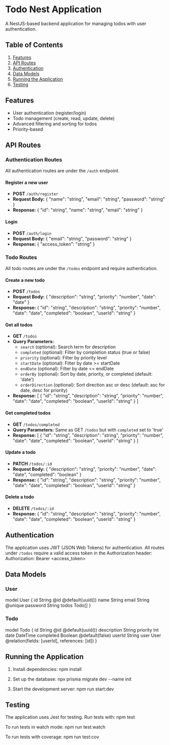 # Todo Nest Application

A NestJS-based backend application for managing todos with user authentication.

## Table of Contents
1. [Features](#features)
2. [API Routes](#api-routes)
3. [Authentication](#authentication)
4. [Data Models](#data-models)
6. [Running the Application](#running-the-application)
7. [Testing](#testing)

## Features
- User authentication (register/login)
- Todo management (create, read, update, delete)
- Advanced filtering and sorting for todos
- Priority-based

## API Routes

### Authentication Routes
All authentication routes are under the `/auth` endpoint.

#### Register a new user
- **POST** `/auth/register`
- **Request Body:**
  {
    "name": "string",
    "email": "string",
    "password": "string"
  }
- **Response:**
  {
    "id": "string",
    "name": "string",
    "email": "string"
  }

#### Login
- **POST** `/auth/login`
- **Request Body:**
  {
    "email": "string",
    "password": "string"
  }
- **Response:**
  {
    "access_token": "string"
  }

### Todo Routes
All todo routes are under the `/todos` endpoint and require authentication.

#### Create a new todo
- **POST** `/todos`
- **Request Body:**
  {
    "description": "string",
    "priority": "number",
    "date": "date"
  }
- **Response:**
  {
    "id": "string",
    "description": "string",
    "priority": "number",
    "date": "date",
    "completed": "boolean",
    "userId": "string"
  }

#### Get all todos
- **GET** `/todos`
- **Query Parameters:**
  - `search` (optional): Search term for description
  - `completed` (optional): Filter by completion status (true or false)
  - `priority` (optional): Filter by priority level
  - `startDate` (optional): Filter by date >= startDate
  - `endDate` (optional): Filter by date <= endDate
  - `orderBy` (optional): Sort by date, priority, or completed (default: 'date')
  - `orderDirection` (optional): Sort direction asc or desc (default: asc for date, desc for priority)
- **Response:**
  [
    {
      "id": "string",
      "description": "string",
      "priority": "number",
      "date": "date",
      "completed": "boolean",
      "userId": "string"
    }
  ]

#### Get completed todos
- **GET** `/todos/completed`
- **Query Parameters:** Same as GET `/todos` but with `completed` set to 'true'
- **Response:**
  [
    {
      "id": "string",
      "description": "string",
      "priority": "number",
      "date": "date",
      "completed": "boolean",
      "userId": "string"
    }
  ]

#### Update a todo
- **PATCH** `/todos/:id`
- **Request Body:**
  {
    "description": "string",
    "priority": "number",
    "date": "date",
    "completed": "boolean"
  }
- **Response:**
  {
    "id": "string",
    "description": "string",
    "priority": "number",
    "date": "date",
    "completed": "boolean",
    "userId": "string"
  }

#### Delete a todo
- **DELETE** `/todos/:id`
- **Response:**
  {
    "id": "string",
    "description": "string",
    "priority": "number",
    "date": "date",
    "completed": "boolean",
    "userId": "string"
  }

## Authentication

The application uses JWT (JSON Web Tokens) for authentication. All routes under `/todos` require a valid access token in the Authorization header:
Authorization: Bearer <access_token>

## Data Models

### User
model User {
  id       String  @id @default(uuid())
  name     String
  email    String  @unique
  password String
  todos    Todo[]
}

### Todo
model Todo {
  id          String  @id @default(uuid())
  description String
  priority    Int
  date        DateTime
  completed   Boolean  @default(false)
  userId      String
  user        User     @relation(fields: [userId], references: [id])
}

## Running the Application

1. Install dependencies:
   npm install

2. Set up the database:
   npx prisma migrate dev --name init

3. Start the development server:
   npm run start:dev

## Testing

The application uses Jest for testing.
Run tests with:
npm test

To run tests in watch mode:
npm run test:watch

To run tests with coverage:
npm run test:cov
